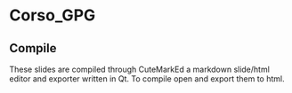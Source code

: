 # Corso_GPG

## Compile

These slides are compiled through CuteMarkEd a markdown slide/html editor and exporter written in 
Qt. To compile open and export them to html.

